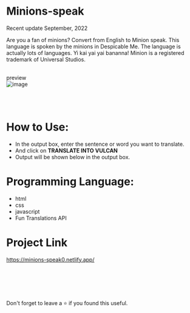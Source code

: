 # Minions-speak
Recent update September, 2022<br/>

Are you a fan of minions? Convert from English to Minion speak. This language is spoken by the minions in Despicable Me. The language is actually lots of languages. Yi kai yai yai bananna! Minion is a registered trademark of Universal Studios.

<br/>preview
<br/>
![image](https://user-images.githubusercontent.com/43793294/194708571-f59fefbb-30ec-497c-8386-87d279913ba9.png)

<br/>
<br/>

# How to Use:
 - In the output box, enter the sentence or word you want to translate.
 - And click on **TRANSLATE INTO VULCAN**
 - Output will be shown below in the output box.
 
# Programming Language:

 - html
 - css 
 - javascript 
 - Fun Translations API

# Project Link

https://minions-speak0.netlify.app/

<br/>
<br/>
<br/>
<br/>

Don't forget to leave a ⭐ if you found this useful.
